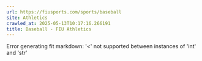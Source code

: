 ```yaml
---
url: https://fiusports.com/sports/baseball
site: Athletics
crawled_at: 2025-05-13T10:17:16.266191
title: Baseball - FIU Athletics
---
```


Error generating fit markdown: '<' not supported between instances of 'int' and 'str'
